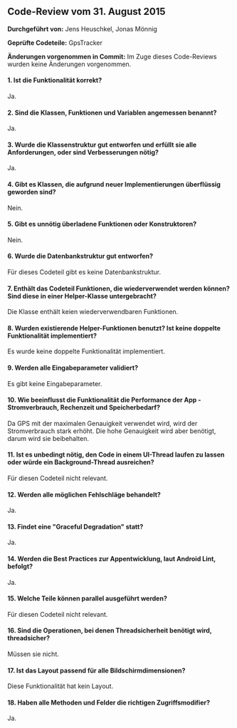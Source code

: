 ## Code-Review vom 31. August 2015

**Durchgeführt von:** Jens Heuschkel, Jonas Mönnig

**Geprüfte Codeteile:** GpsTracker

**Änderungen vorgenommen in Commit:** Im Zuge dieses Code-Reviews wurden keine Änderungen vorgenommen.

#### 1. Ist die Funktionalität korrekt?

Ja.

#### 2. Sind die Klassen, Funktionen und Variablen angemessen benannt?

Ja.

#### 3. Wurde die Klassenstruktur gut entworfen und erfüllt sie alle Anforderungen, oder sind Verbesserungen nötig?

Ja.

#### 4. Gibt es Klassen, die aufgrund neuer Implementierungen überflüssig geworden sind?

Nein.

#### 5. Gibt es unnötig überladene Funktionen oder Konstruktoren?

Nein.

#### 6. Wurde die Datenbankstruktur gut entworfen?

Für dieses Codeteil gibt es keine Datenbankstruktur.

#### 7. Enthält das Codeteil Funktionen, die wiederverwendet werden können? Sind diese in einer Helper-Klasse untergebracht?

Die Klasse enthält keien wiederverwendbaren Funktionen.

#### 8. Wurden existierende Helper-Funktionen benutzt? Ist keine doppelte Funktionalität implementiert?

Es wurde keine doppelte Funktionalität implementiert.

#### 9. Werden alle Eingabeparameter validiert?

Es  gibt keine Eingabeparameter.

#### 10. Wie beeinflusst die Funktionalität die Performance der App - Stromverbrauch, Rechenzeit und Speicherbedarf?

Da GPS mit der maximalen Genauigkeit verwendet wird, wird der Stromverbrauch stark erhöht. Die hohe Genauigkeit wird aber benötigt, darum wird sie beibehalten.

#### 11. Ist es unbedingt nötig, den Code in einem UI-Thread laufen zu lassen oder würde ein Background-Thread ausreichen?

Für diesen Codeteil nicht relevant.

#### 12. Werden alle möglichen Fehlschläge behandelt?

Ja.

#### 13. Findet eine "Graceful Degradation" statt?

Ja.

#### 14. Werden die Best Practices zur Appentwicklung, laut Android Lint, befolgt?

Ja.

#### 15. Welche Teile können parallel ausgeführt werden?

Für diesen Codeteil nicht relevant.

#### 16. Sind die Operationen, bei denen Threadsicherheit benötigt wird, threadsicher?

Müssen sie nicht.

#### 17. Ist das Layout passend für alle Bildschirmdimensionen?

Diese Funktionalität hat kein Layout.

#### 18. Haben alle Methoden und Felder die richtigen Zugriffsmodifier?

Ja.

